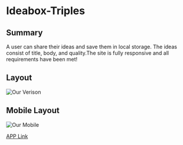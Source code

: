 # Ideabox-Triples 

## Summary
A user can share their ideas and save them in local storage. The ideas consist of title, body, and quality.The site is fully responsive and all requirements have been met!

## Layout
![Our Verison](https://user-images.githubusercontent.com/40923979/47827466-ad02f680-dd43-11e8-83e3-3294fa7e2edf.png)

## Mobile Layout
![Our Mobile](https://user-images.githubusercontent.com/40923979/47827604-7d082300-dd44-11e8-8b8e-9cd869d902a4.png)

[APP Link](https://dfordeveloper.github.io/ideabox-triples/)
